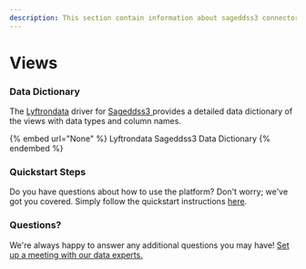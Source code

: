 ```yaml
---
description: This section contain information about sageddss3 connector views information
---
```


# Views

### Data Dictionary

The [Lyftrondata](https://www.lyftrondata.com/) driver for [Sageddss3](None/)[ ](https://www.lyftrondata.com/integration/sageddss3/)provides a detailed data dictionary of the views with data types and column names.

{% embed url="None" %}
Lyftrondata Sageddss3 Data Dictionary
{% endembed %}

### Quickstart Steps

Do you have questions about how to use the platform? Don't worry; we've got you covered. Simply follow the quickstart instructions [here](../README.md).

### Questions? <a href="#questions" id="questions"></a>

We're always happy to answer any additional questions you may have! [Set up a meeting with our data experts.](https://www.lyftrondata.com/book-a-meeting/)


